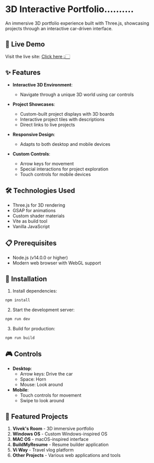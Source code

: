 # 3D Interactive Portfolio..........

An immersive 3D portfolio experience built with Three.js, showcasing projects through an interactive car-driven interface.


## 🚀 Live Demo

Visit the live site: [Click here 👆🏻](https://vivekwithcar.vercel.app/)


## ✨ Features

- **Interactive 3D Environment**:
   - Navigate through a unique 3D world using car controls

- **Project Showcases**:
   - Custom-built project displays with 3D boards
   - Interactive project tiles with descriptions
   - Direct links to live projects
     
- **Responsive Design**:
   - Adapts to both desktop and mobile devices

- **Custom Controls**:
   - Arrow keys for movement
   - Special interactions for project exploration
   - Touch controls for mobile devices


## 🛠️ Technologies Used

- Three.js for 3D rendering
- GSAP for animations
- Custom shader materials
- Vite as build tool
- Vanilla JavaScript


## 📋 Prerequisites

- Node.js (v14.0.0 or higher)
- Modern web browser with WebGL support


## 🔧 Installation

1. Install dependencies:
```bash
npm install
```

2. Start the development server:
```bash
npm run dev
```

3. Build for production:
```bash
npm run build
```


## 🎮 Controls

- **Desktop**:
  - Arrow keys: Drive the car
  - Space: Horn
  - Mouse: Look around
- **Mobile**:
  - Touch controls for movement
  - Swipe to look around


## 🎨 Featured Projects

1. **Vivek's Room** - 3D immersive portfolio
2. **Windows OS** - Custom Windows-inspired OS
3. **MAC OS** - macOS-inspired interface
4. **BuildMyResume** - Resume builder application
5. **Vi Way** - Travel vlog platform
6. **Other Projects** - Various web applications and tools
